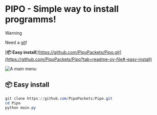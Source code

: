 # PIPO - Simple way to install programms!

>[!WARNING]
>Need a [git](https://git-scm.com/downloads)!

 [**📦 Easy install**](https://github.com/PipoPackets/Pipo.git](https://github.com/PipoPackets/Pipo?tab=readme-ov-file#-easy-install)


![A main menu](https://github.com/user-attachments/assets/1825e73e-0996-42bd-b67f-613e897334ba)


## 📦 Easy install

```powershell
git clone https://github.com/PipoPackets/Pipo.git
cd Pipo
python main.py
```

